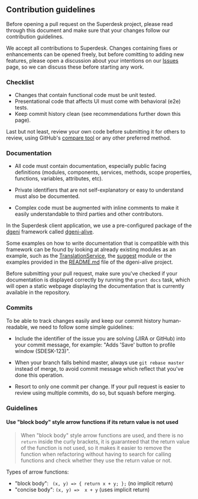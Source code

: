 ## Contribution guidelines

Before opening a pull request on the Superdesk project, please read through this document and make sure that your changes follow our contribution guidelines.

We accept all contributions to Superdesk. Changes containing fixes or enhancements can be opened freely, but before comitting to adding new features, please open a discussion about your intentions on our [Issues](https://github.com/superdesk/superdesk-client-core/issues) page, so we can discuss these before starting any work.

### Checklist

* Changes that contain functional code must be unit tested.
* Presentational code that affects UI must come with behavioral (e2e) tests.
* Keep commit history clean (see recommendations further down this page).

Last but not least, review your own code before submitting it for others to review, using GitHub's [compare tool](https://github.com/superdesk/superdesk-client-core/compare) or any other preferred method.

### Documentation

* All code must contain documentation, especially public facing definitions (modules, components, services, methods, scope properties, functions, variables, attributes, etc).


* Private identifiers that are not self-explanatory or easy to understand must also be documented.


* Complex code must be augmented with inline comments to make it easily understandable to third parties and other contributors.

In the Superdesk client application, we use a pre-configured package of the [dgeni](https://github.com/angular/dgeni) framework called [dgeni-alive](https://github.com/wingedfox/dgeni-alive). 

Some examples on how to write documentation that is compatible with this framework can be found by looking at already existing modules as an example, such as the [TranslationService](https://github.com/superdesk/superdesk-client-core/blob/master/scripts/apps/translations/services/TranslationService.js), the [suggest](https://github.com/superdesk/superdesk-client-core/blob/master/scripts/apps/authoring/suggest) module or the examples provided in the [README.md](https://github.com/wingedfox/dgeni-alive/blob/master/README.md#demo-projects) file of the dgeni-alive project.

Before submitting your pull request, make sure you've checked if your documentation is displayed correctly by running the `grunt docs` task, which will open a static webpage displaying the documentation that is currently available in the repository.

### Commits

To be able to track changes easily and keep our commit history human-readable, we need to follow some simple guidelines:

* Include the identifier of the issue you are solving (JIRA or GitHub) into your commit message, for example: "Adds 'Save' button to profile window (SDESK-123)".

* When your branch falls behind master, always use `git rebase master` instead of merge, to avoid commit message which reflect that you've done this operation.

* Resort to only one commit per change. If your pull request is easier to review using multiple commits, do so, but squash before merging.


### Guidelines

#### Use "block body" style arrow functions if its return value is not used

> When "block body" style arrow functions are used, and there is no `return` inside the curly brackets, it is guaranteed that the return value of the function is not used, so it makes it easier to remove the function when refactoring without having to search for calling functions and check whether they use the return value or not.

Types of arrow functions:
* "block body":  ` (x, y) => { return x + y; };` (no implicit return)
* "concise body": `(x, y) =>  x + y` (uses implicit return)
